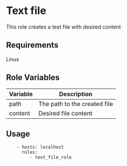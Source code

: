Text file 
=========

This role creates a text file with desired content

Requirements
------------

Linux 

Role Variables
--------------

|Variable|Description|
|--------|-----------|
|path|The path to the created file|
|content|Desired file content|


Usage
-------
```
    - hosts: localhost
      roles:
         - text_file_role
```

